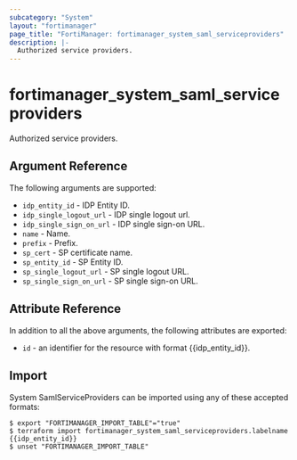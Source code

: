 ```yaml
---
subcategory: "System"
layout: "fortimanager"
page_title: "FortiManager: fortimanager_system_saml_serviceproviders"
description: |-
  Authorized service providers.
---
```


# fortimanager_system_saml_serviceproviders
Authorized service providers.

## Argument Reference


The following arguments are supported:


* `idp_entity_id` - IDP Entity ID.
* `idp_single_logout_url` - IDP single logout url.
* `idp_single_sign_on_url` - IDP single sign-on URL.
* `name` - Name.
* `prefix` - Prefix.
* `sp_cert` - SP certificate name.
* `sp_entity_id` - SP Entity ID.
* `sp_single_logout_url` - SP single logout URL.
* `sp_single_sign_on_url` - SP single sign-on URL.


## Attribute Reference

In addition to all the above arguments, the following attributes are exported:
* `id` - an identifier for the resource with format {{idp_entity_id}}.

## Import

System SamlServiceProviders can be imported using any of these accepted formats:
```
$ export "FORTIMANAGER_IMPORT_TABLE"="true"
$ terraform import fortimanager_system_saml_serviceproviders.labelname {{idp_entity_id}}
$ unset "FORTIMANAGER_IMPORT_TABLE"
```

